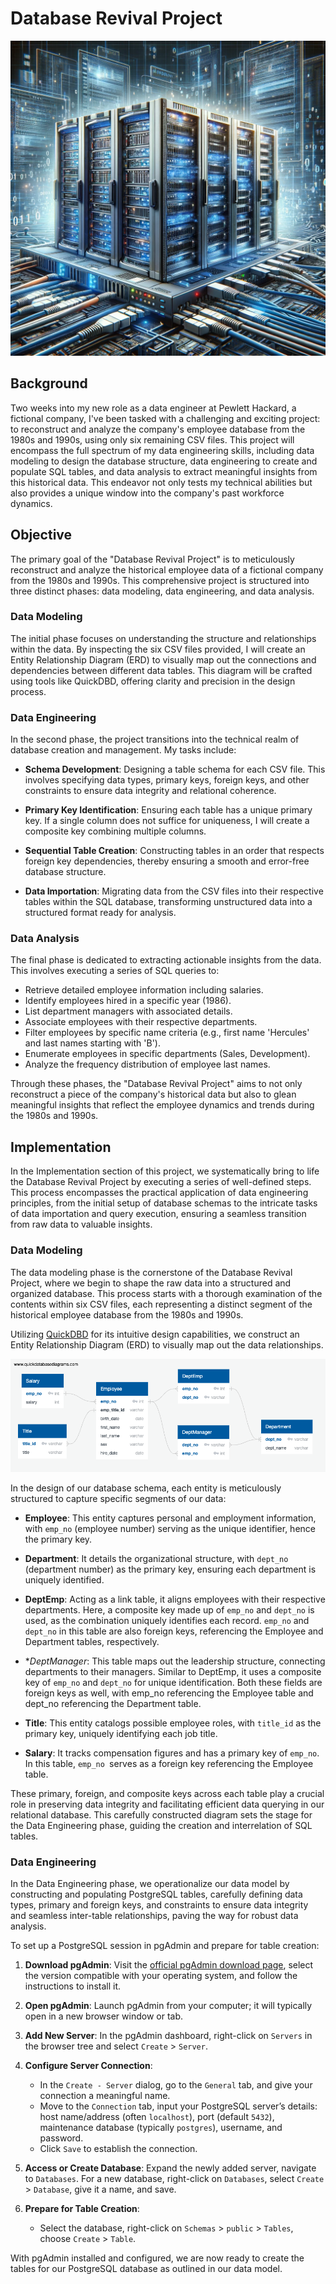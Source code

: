 # Database Revival Project 
![image](images/database.png)
## Background
Two weeks into my new role as a data engineer at Pewlett Hackard, a fictional company, I've been tasked with a challenging and exciting project: to reconstruct and analyze the company's employee database from the 1980s and 1990s, using only six remaining CSV files. This project will encompass the full spectrum of my data engineering skills, including data modeling to design the database structure, data engineering to create and populate SQL tables, and data analysis to extract meaningful insights from this historical data. This endeavor not only tests my technical abilities but also provides a unique window into the company's past workforce dynamics.
## Objective
The primary goal of the "Database Revival Project" is to meticulously reconstruct and analyze the historical employee data of a fictional company from the 1980s and 1990s. This comprehensive project is structured into three distinct phases: data modeling, data engineering, and data analysis.

### Data Modeling
The initial phase focuses on understanding the structure and relationships within the data. By inspecting the six CSV files provided, I will create an Entity Relationship Diagram (ERD) to visually map out the connections and dependencies between different data tables. This diagram will be crafted using tools like QuickDBD, offering clarity and precision in the design process.

### Data Engineering
In the second phase, the project transitions into the technical realm of database creation and management. My tasks include:

* **Schema Development**: Designing a table schema for each CSV file. This involves specifying data types, primary keys, foreign keys, and other constraints to ensure data integrity and relational coherence.

* **Primary Key Identification**: Ensuring each table has a unique primary key. If a single column does not suffice for uniqueness, I will create a composite key combining multiple columns.

* **Sequential Table Creation**: Constructing tables in an order that respects foreign key dependencies, thereby ensuring a smooth and error-free database structure.

* **Data Importation**: Migrating data from the CSV files into their respective tables within the SQL database, transforming unstructured data into a structured format ready for analysis.

### Data Analysis
The final phase is dedicated to extracting actionable insights from the data. This involves executing a series of SQL queries to:

* Retrieve detailed employee information including salaries.
* Identify employees hired in a specific year (1986).
* List department managers with associated details.
* Associate employees with their respective departments.
* Filter employees by specific name criteria (e.g., first name 'Hercules' and last names starting with 'B').
* Enumerate employees in specific departments (Sales, Development).
* Analyze the frequency distribution of employee last names.

Through these phases, the "Database Revival Project" aims to not only reconstruct a piece of the company's historical data but also to glean meaningful insights that reflect the employee dynamics and trends during the 1980s and 1990s.
## Implementation
In the Implementation section of this project, we systematically bring to life the Database Revival Project by executing a series of well-defined steps. This process encompasses the practical application of data engineering principles, from the initial setup of database schemas to the intricate tasks of data importation and query execution, ensuring a seamless transition from raw data to valuable insights.
### Data Modeling
The data modeling phase is the cornerstone of the Database Revival Project, where we begin to shape the raw data into a structured and organized database. This process starts with a thorough examination of the contents within six CSV files, each representing a distinct segment of the historical employee database from the 1980s and 1990s.

Utilizing [QuickDBD](https://www.quickdatabasediagrams.com/) for its intuitive design capabilities, we construct an Entity Relationship Diagram (ERD) to visually map out the data relationships. 

![image](images/ErdDiagram.png)

In the design of our database schema, each entity is meticulously structured to capture specific segments of our data:

* **Employee**: This entity captures personal and employment information, with `emp_no` (employee number) serving as the unique identifier, hence the primary key.

* **Department**: It details the organizational structure, with `dept_no` (department number) as the primary key, ensuring each department is uniquely identified.

* **DeptEmp**: Acting as a link table, it aligns employees with their respective departments. Here, a composite key made up of `emp_no` and `dept_no` is used, as the combination uniquely identifies each record. `emp_no` and `dept_no` in this table are also foreign keys, referencing the Employee and Department tables, respectively.

* **DeptManager*: This table maps out the leadership structure, connecting departments to their managers. Similar to DeptEmp, it uses a composite key of `emp_no` and `dept_no` for unique identification. Both these fields are foreign keys as well, with emp_no referencing the Employee table and dept_no referencing the Department table.

* **Title**: This entity catalogs possible employee roles, with `title_id` as the primary key, uniquely identifying each job title.

* **Salary**: It tracks compensation figures and has a primary key of `emp_no`. In this table, `emp_no `serves as a foreign key referencing the Employee table.


These primary, foreign, and composite keys across each table play a crucial role in preserving data integrity and facilitating efficient data querying in our relational database. This carefully constructed diagram sets the stage for the Data Engineering phase, guiding the creation and interrelation of SQL tables.
### Data Engineering 
In the Data Engineering phase, we operationalize our data model by constructing and populating PostgreSQL tables, carefully defining data types, primary and foreign keys, and constraints to ensure data integrity and seamless inter-table relationships, paving the way for robust data analysis.

To set up a PostgreSQL session in pgAdmin and prepare for table creation:

1. **Download pgAdmin**: Visit the [official pgAdmin download page](https://www.pgadmin.org/), select the version compatible with your operating system, and follow the instructions to install it.

2. **Open pgAdmin**: Launch pgAdmin from your computer; it will typically open in a new browser window or tab.

3. **Add New Server**: In the pgAdmin dashboard, right-click on `Servers` in the browser tree and select `Create` > `Server`.

4. **Configure Server Connection**:
	* In the `Create - Server` dialog, go to the `General` tab, and give your connection a meaningful name.
	* Move to the `Connection` tab, input your PostgreSQL server’s details: host name/address (often `localhost`), port (default `5432`), maintenance database (typically `postgres`), username, and password.
	* Click `Save` to establish the connection.

5. **Access or Create Database**: Expand the newly added server, navigate to `Databases`. For a new database, right-click on `Databases`, select `Create` > `Database`, give it a name, and save.

6. **Prepare for Table Creation**:
	* Select the database, right-click on `Schemas` > `public` > `Tables`, choose `Create` > `Table`.

With pgAdmin installed and configured, we are now ready to create the tables for our PostgreSQL database as outlined in our data model.
